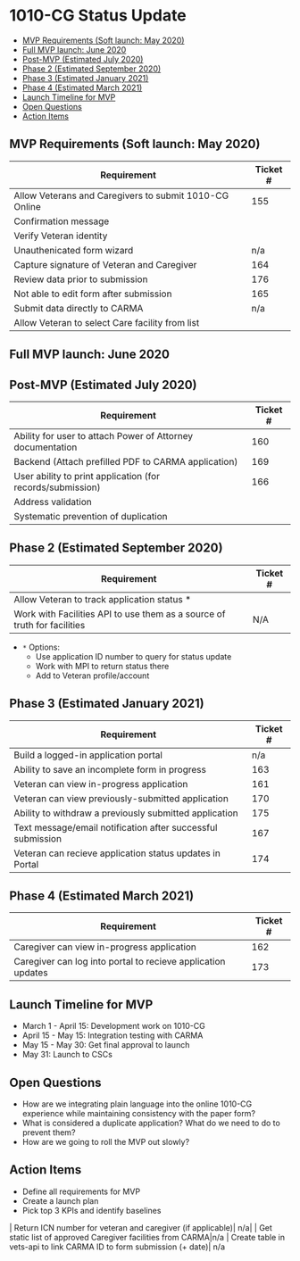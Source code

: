 # 1010-CG Status Update

  * [MVP Requirements (Soft launch: May 2020)](#mvp-requirements--soft-launch--may-2020-)
  * [Full MVP launch: June 2020](#full-mvp-launch--june-2020)
  * [Post-MVP (Estimated July 2020)](#post-mvp--estimated-july-2020-)
  * [Phase 2 (Estimated September 2020)](#phase-2--estimated-september-2020-)
  * [Phase 3 (Estimated January 2021)](#phase-3--estimated-january-2021-)
  * [Phase 4 (Estimated March 2021)](#phase-4--estimated-march-2021-)
  * [Launch Timeline for MVP](#launch-timeline-for-mvp)
  * [Open Questions](#open-questions)
  * [Action Items](#action-items)


## MVP Requirements (Soft launch: May 2020)
| Requirement | Ticket # |
| --- | --- | 
| Allow Veterans and Caregivers to submit 1010-CG Online| 155|
| Confirmation message |
| Verify Veteran identity |
| Unauthenicated form wizard |n/a|
| Capture signature of Veteran and Caregiver | 164 |
| Review data prior to submission | 176 |
| Not able to edit form after submission| 165 |
| Submit data directly to CARMA | n/a |
| Allow Veteran to select Care facility from list |


 ## Full MVP launch: June 2020 

## Post-MVP (Estimated July 2020)
| Requirement | Ticket # |
| --- | ---| 
| Ability for user to attach Power of Attorney documentation| 160|
| Backend (Attach prefilled PDF to CARMA application) | 169 |
| User ability to print application (for records/submission) | 166 |
| Address validation | 
| Systematic prevention of duplication | 

## Phase 2 (Estimated September 2020) 
| Requirement | Ticket # |
| --- | ---| 
| Allow Veteran to track application status *  |
| Work with Facilities API to use them as a source of truth for facilities| N/A |
- `*` Options: 
  - Use application ID number to query for status update
  - Work with MPI to return status there
  - Add to Veteran profile/account

## Phase 3 (Estimated January 2021)
| Requirement | Ticket # |
| --- | ---| 
| Build a logged-in application portal | n/a |
| Ability to save an incomplete form in progress | 163 |
| Veteran can view in-progress application| 161 |
| Veteran can view previously-submitted  application| 170 |
| Ability to withdraw a previously submitted application | 175|
| Text message/email notification after successful submission | 167 |
| Veteran can recieve application status updates in Portal  | 174|

## Phase 4 (Estimated March 2021)
| Requirement | Ticket # |
| --- | ---| 
| Caregiver can view in-progress application| 162 |
| Caregiver can log into portal to recieve application updates | 173 |

## Launch Timeline for MVP
- March 1 - April 15: Development work on 1010-CG 
- April 15 - May 15: Integration testing with CARMA
- May 15 - May 30: Get final approval to launch
- May 31: Launch to CSCs


## Open Questions
- How are we integrating plain language into the online 1010-CG experience while maintaining consistency with the paper form?
- What is considered a duplicate application? What do we need to do to prevent them?
- How are we going to roll the MVP out slowly?

## Action Items
- Define all requirements for MVP
- Create a launch plan
- Pick top 3 KPIs and identify baselines

| Return ICN number for veteran and caregiver (if applicable)| n/a|
| Get static list of approved Caregiver facilities from CARMA|n/a
| Create table in vets-api to link CARMA ID to form submission (+ date)| n/a


